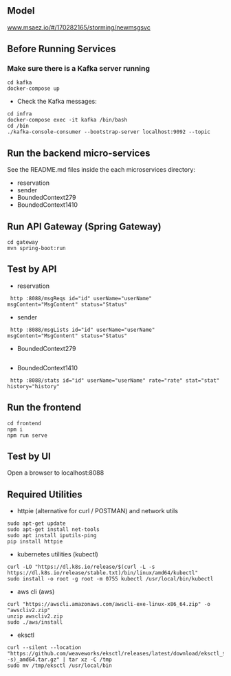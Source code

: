 # 

## Model
www.msaez.io/#/170282165/storming/newmsgsvc

## Before Running Services
### Make sure there is a Kafka server running
```
cd kafka
docker-compose up
```
- Check the Kafka messages:
```
cd infra
docker-compose exec -it kafka /bin/bash
cd /bin
./kafka-console-consumer --bootstrap-server localhost:9092 --topic
```

## Run the backend micro-services
See the README.md files inside the each microservices directory:

- reservation
- sender
- BoundedContext279
- BoundedContext1410


## Run API Gateway (Spring Gateway)
```
cd gateway
mvn spring-boot:run
```

## Test by API
- reservation
```
 http :8088/msgReqs id="id" userName="userName" msgContent="MsgContent" status="Status" 
```
- sender
```
 http :8088/msgLists id="id" userName="userName" msgContent="MsgContent" status="Status" 
```
- BoundedContext279
```
```
- BoundedContext1410
```
 http :8088/stats id="id" userName="userName" rate="rate" stat="stat" history="history" 
```


## Run the frontend
```
cd frontend
npm i
npm run serve
```

## Test by UI
Open a browser to localhost:8088

## Required Utilities

- httpie (alternative for curl / POSTMAN) and network utils
```
sudo apt-get update
sudo apt-get install net-tools
sudo apt install iputils-ping
pip install httpie
```

- kubernetes utilities (kubectl)
```
curl -LO "https://dl.k8s.io/release/$(curl -L -s https://dl.k8s.io/release/stable.txt)/bin/linux/amd64/kubectl"
sudo install -o root -g root -m 0755 kubectl /usr/local/bin/kubectl
```

- aws cli (aws)
```
curl "https://awscli.amazonaws.com/awscli-exe-linux-x86_64.zip" -o "awscliv2.zip"
unzip awscliv2.zip
sudo ./aws/install
```

- eksctl 
```
curl --silent --location "https://github.com/weaveworks/eksctl/releases/latest/download/eksctl_$(uname -s)_amd64.tar.gz" | tar xz -C /tmp
sudo mv /tmp/eksctl /usr/local/bin
```

